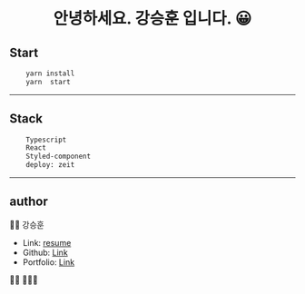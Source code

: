 <h1 align="center">안녕하세요. 강승훈 입니다. 😀</h1>


## Start

```sh
    yarn install
    yarn  start
```

---

## Stack

```sh
    Typescript
    React
    Styled-component
    deploy: zeit
```
---

## author
👐🏻 강승훈
* Link: [resume](ksh-resume.vercel.app)
* Github: [Link](https://github.com/bluelion2)
* Portfolio: [Link](https://seunghun89.notion.site/Portfolio-13df0df48e634cc29b7314931f074434)

🙋🏻 🙋🏻‍♂️
